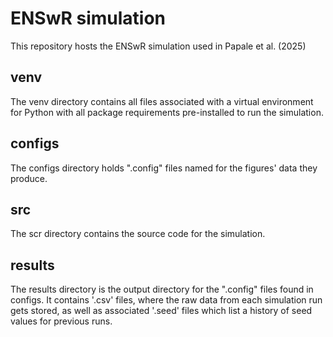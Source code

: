 # ENSwR simulation
This repository hosts the ENSwR simulation used in Papale et al. (2025)

## venv
The venv directory contains all files associated with a virtual environment
for Python with all package requirements pre-installed to run the simulation.

## configs
The configs directory holds ".config" files named for the figures' data they 
produce.

## src
The scr directory contains the source code for the simulation.

## results
The results directory is the output directory for the ".config" files found in 
configs. It contains '.csv' files, where the raw data from each simulation run 
gets stored, as well as associated '.seed' files which list a history of seed
values for previous runs.